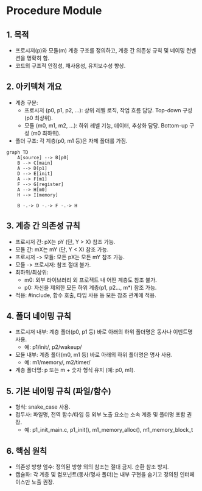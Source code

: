 # Procedure Module
## 1. 목적

*   프로시저(p)와 모듈(m) 계층 구조를 정의하고, 계층 간 의존성 규칙 및 네이밍 컨벤션을 명확히 함.
*   코드의 구조적 안정성, 재사용성, 유지보수성 향상.

## 2. 아키텍처 개요

*   계층 구분:
    *   프로시저 (p0, p1, p2, ...): 상위 레벨 로직, 작업 흐름 담당. Top-down 구성 (p0 최상위).
    *   모듈 (m0, m1, m2, ...): 하위 레벨 기능, 데이터, 추상화 담당. Bottom-up 구성 (m0 최하위).
*   폴더 구조: 각 계층(p0, m1 등)은 자체 폴더를 가짐.

```mermaid
graph TD
    A[source] --> B[p0]
    B --> C[main]
    A --> D[p1]
    D --> E[init]
    A --> F[m1]
    F --> G[register]
    A --> H[m0]
    H --> I[memory]
    
    B -.-> D -.-> F -.-> H
```

## 3. 계층 간 의존성 규칙

*   프로시저 간: pX는 pY (단, Y > X) 참조 가능.
*   모듈 간: mX는 mY (단, Y < X) 참조 가능.
*   프로시저 -> 모듈: 모든 pX는 모든 mY 참조 가능.
*   모듈 -> 프로시저: 참조 절대 불가.
*   최하위/최상위:
    *   m0: 외부 라이브러리 외 프로젝트 내 어떤 계층도 참조 불가.
    *   p0: 자신을 제외한 모든 하위 계층(p1, p2..., m*) 참조 가능.
*   적용: #include, 함수 호출, 타입 사용 등 모든 참조 관계에 적용.

## 4. 폴더 네이밍 규칙

*   프로시저 내부: 계층 폴더(p0, p1 등) 바로 아래의 하위 폴더명은 동사나 이벤트명 사용.
    *   예: p1/init/, p2/wakeup/
*   모듈 내부: 계층 폴더(m0, m1 등) 바로 아래의 하위 폴더명은 명사 사용.
    *   예: m1/memory/, m2/timer/
*   계층 폴더명: p 또는 m + 숫자 형식 유지 (예: p0, m1).

## 5. 기본 네이밍 규칙 (파일/함수)

*   형식: snake_case 사용.
*   접두사: 파일명, 전역 함수/타입 등 외부 노출 요소는 소속 계층 및 폴더명 포함 권장.
    *   예: p1_init_main.c, p1_init(), m1_memory_alloc(), m1_memory_block_t

## 6. 핵심 원칙

*   의존성 방향 엄수: 정의된 방향 외의 참조는 절대 금지. 순환 참조 방지.
*   캡슐화: 각 계층 및 컴포넌트(동사/명사 폴더)는 내부 구현을 숨기고 정의된 인터페이스만 노출 권장.

